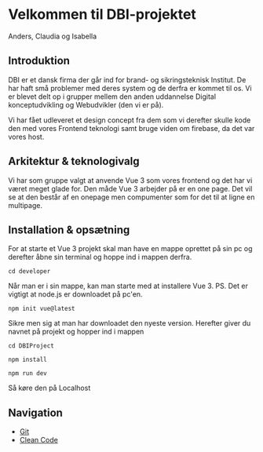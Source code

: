 # Velkommen til DBI-projektet
Anders, Claudia og Isabella

## Introduktion
DBI er et dansk firma der går ind for brand- og sikringsteknisk Institut. De har haft små problemer med deres system og de derfra er kommet til os. Vi er blevet delt op i grupper mellem den anden uddannelse Digital konceptudvikling og Webudvikler (den vi er på). 

Vi har fået udleveret et design concept fra dem som vi derefter skulle kode den med vores Frontend teknologi samt bruge viden om firebase, da det var vores host.

## Arkitektur & teknologivalg
Vi har som gruppe valgt at anvende Vue 3 som vores frontend og det har vi været meget glade for. Den måde Vue 3 arbejder på er en one page. Det vil se at den består af en onepage men compumenter som for det til at ligne en multipage. 

## Installation & opsætning
For at starte et Vue 3 projekt skal man have en mappe oprettet på sin pc og derefter åbne sin terminal og hoppe ind i mappen derfra.

```
cd developer
``` 

Når man er i sin mappe, kan man starte med at installere Vue 3. PS. Det er vigtigt at node.js er downloadet på pc'en.

```
npm init vue@latest
``` 

Sikre men sig at man har downloadet den nyeste version. Herefter giver du navnet på projekt og hopper ind i mappen

```
cd DBIProject
``` 

```
npm install
``` 

```
npm run dev
``` 

Så køre den på Localhost

## Navigation

- [Git](git.md)
- [Clean Code](cleanCode.md)